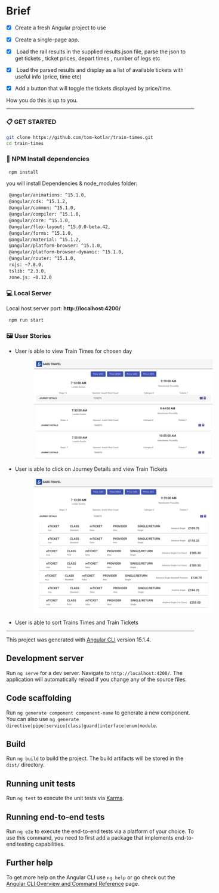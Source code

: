 

# Brief

- [x] Create a fresh Angular project to use

- [x] Create a single-page app.

- [x]  Load the rail results in the supplied results.json file, parse the json to get tickets , ticket prices, depart times , 
number of legs etc 

- [x]  Load the parsed results and display as a list of available tickets with useful info (price, time etc)  

- [x] Add a button that will toggle the tickets displayed by price/time.
 

How you do this is up to you.


---

 
### 📋 GET STARTED


```bash
git clone https://github.com/tom-kotlar/train-times.git
cd train-times
```


 
### 📀 NPM Install dependencies

   ```sh
    npm install
   ```

you will install Dependencies & node_modules folder: 

   ```bash
    @angular/animations: ^15.1.0,
    @angular/cdk: ^15.1.2,
    @angular/common: ^15.1.0,
    @angular/compiler: ^15.1.0,
    @angular/core: ^15.1.0,
    @angular/flex-layout: ^15.0.0-beta.42,
    @angular/forms: ^15.1.0,
    @angular/material: ^15.1.2,
    @angular/platform-browser: ^15.1.0,
    @angular/platform-browser-dynamic: ^15.1.0,
    @angular/router: ^15.1.0,
    rxjs: ~7.8.0,
    tslib: ^2.3.0,
    zone.js: ~0.12.0

   ```

 ### 💻 Local Server
  Local host server port: **http://localhost:4200/**

   ```bash
    npm run start
   ```


 
 ### 🖼️ User Stories

 - User is able to view Train Times for chosen day

   <img  src="src/assets/trains.png" width="500px" style="padding-left:50px;"/>

- User is able to click on Journey Details and view Train Tickets

   <img  src="src/assets/tickets.png" width="500px" style="padding-left:50px;"/>

- User is able to sort Trains Times and Train Tickets

---

This project was generated with [Angular CLI](https://github.com/angular/angular-cli) version 15.1.4.

## Development server

Run `ng serve` for a dev server. Navigate to `http://localhost:4200/`. The application will automatically reload if you change any of the source files.

## Code scaffolding

Run `ng generate component component-name` to generate a new component. You can also use `ng generate directive|pipe|service|class|guard|interface|enum|module`.

## Build

Run `ng build` to build the project. The build artifacts will be stored in the `dist/` directory.

## Running unit tests

Run `ng test` to execute the unit tests via [Karma](https://karma-runner.github.io).

## Running end-to-end tests

Run `ng e2e` to execute the end-to-end tests via a platform of your choice. To use this command, you need to first add a package that implements end-to-end testing capabilities.

## Further help

To get more help on the Angular CLI use `ng help` or go check out the [Angular CLI Overview and Command Reference](https://angular.io/cli) page.
